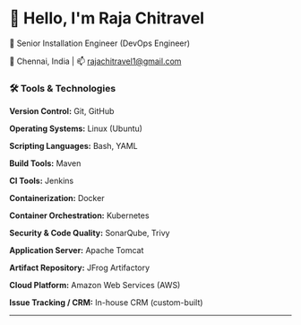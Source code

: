 # 🙏 Hello, I'm Raja Chitravel

🚀 Senior Installation Engineer (DevOps Engineer)
 
📍 Chennai, India | 📫 rajachitravel1@gmail.com  


###  🛠️ Tools & Technologies

**Version Control:** Git, GitHub

**Operating Systems:** Linux (Ubuntu)

**Scripting Languages:** Bash, YAML

**Build Tools:** Maven

**CI Tools:** Jenkins

**Containerization:** Docker

**Container Orchestration:** Kubernetes

**Security & Code Quality:** SonarQube, Trivy

**Application Server:** Apache Tomcat

**Artifact Repository:** JFrog Artifactory

**Cloud Platform:** Amazon Web Services (AWS)

**Issue Tracking / CRM:** In-house CRM (custom-built)

---
